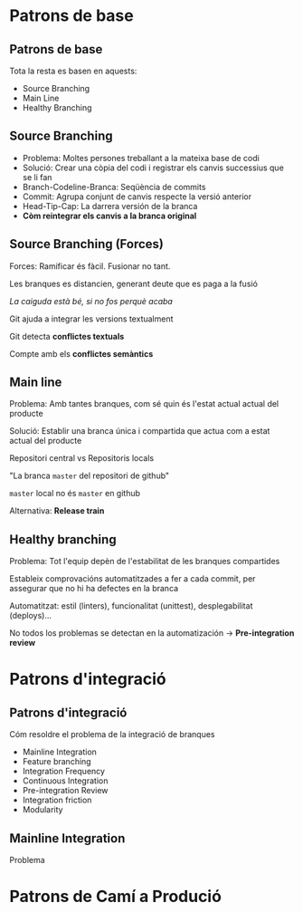 # Patrons de base

## Patrons de base

Tota la resta es basen en aquests:

- Source Branching
- Main Line
- Healthy Branching

## Source Branching

- Problema: Moltes persones treballant a la mateixa base de codi
- Solució: Crear una còpia del codi i registrar els canvis successius que se li fan
- Branch-Codeline-Branca: Seqüència de commits 
- Commit: Agrupa conjunt de canvis respecte la versió anterior
- Head-Tip-Cap: La darrera versión de la branca
- **Còm reintegrar els canvis a la branca original**

## Source Branching (Forces)

Forces: Ramificar és fàcil. Fusionar no tant.

Les branques es distancien, generant deute que es paga a la fusió

_La caiguda està bé, si no fos perquè acaba_

Git ajuda a integrar les versions textualment

Git detecta **conflictes textuals**

Compte amb els **conflictes semàntics**

## Main line

Problema: Amb tantes branques, com sé quin és l'estat actual actual del producte

Solució: Establir una branca única i compartida que actua com a estat actual del producte

Repositori central vs Repositoris locals

"La branca `master` del repositori de github"

`master` local no és `master` en github

Alternativa: **Release train**


## Healthy branching

Problema: Tot l'equip depèn de l'estabilitat de les branques compartides

Estableix comprovacións automatitzades a fer a cada commit, per assegurar que no hi ha defectes en la branca

Automatitzat: estil (linters), funcionalitat (unittest), desplegabilitat (deploys)...

No todos los problemas se detectan en la automatización -> **Pre-integration review**



# Patrons d'integració


## Patrons d'integració

Cóm resoldre el problema de la integració de branques

- Mainline Integration
- Feature branching
- Integration Frequency
- Continuous Integration
- Pre-integration Review
- Integration friction
- Modularity


## Mainline Integration

Problema 


# Patrons de Camí a Produció




